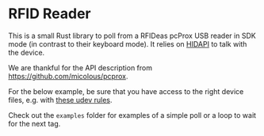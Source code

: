 # RFID Reader

This is a small Rust library to poll from a RFIDeas pcProx USB reader in SDK
mode (in contrast to their keyboard mode). It relies on
[HIDAPI](https://github.com/signal11/hidapi) to talk with the device.

We are thankful for the API description from https://github.com/micolous/pcprox.

For the below example, be sure that you have access to the right device files,
e.g. with [these udev
rules](https://github.com/micolous/pcprox/blob/master/udev/60-rfideas-permissions.rules).

Check out the `examples` folder for examples of a simple poll or a loop to wait
for the next tag.
